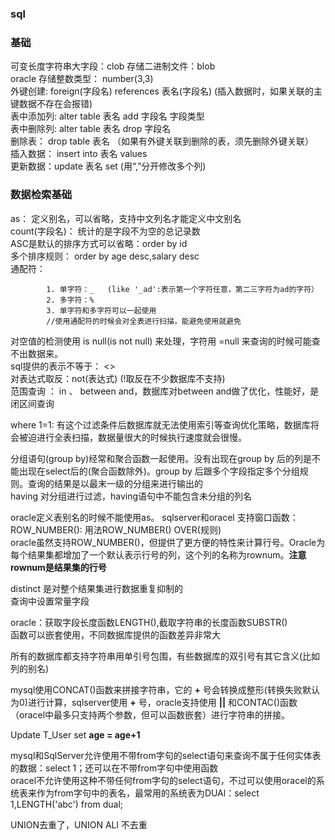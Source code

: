 ### sql

### 基础

可变长度字符串大字段：clob  存储二进制文件：blob </br>
oracle 存储整数类型：  number(3,3) </br>
外键创建:  foreign(字段名)  references 表名(字段名) (插入数据时，如果关联的主键数据不存在会报错)</br>
表中添加列: alter table 表名 add  字段名  字段类型 </br>
表中删除列: alter table 表名 drop  字段名 </br>
删除表： drop table 表名 （如果有外键关联到删除的表，须先删除外键关联）</br>
插入数据： insert into 表名 values</br>
更新数据：update 表名 set (用“,”分开修改多个列)</br>

### 数据检索基础

as： 定义别名，可以省略，支持中文列名才能定义中文别名</br>
count(字段名)： 统计的是字段不为空的总记录数</br>
ASC是默认的排序方式可以省略：order by id</br>
多个排序规则： order by age desc,salary desc</br>
通配符： 

			1. 单字符：_   (like '_ad':表示第一个字符任意，第二三字符为ad的字符）  
			2. 多字符：%   
			3. 单字符和多字符可以一起使用  
			//使用通配符的时候会对全表进行扫描，能避免使用就避免

对空值的检测使用 is null(is not null) 来处理，字符用 =null 来查询的时候可能查不出数据来。 </br>
sql提供的表示不等于： <>  </br>
对表达式取反：not(表达式) (!取反在不少数据库不支持)</br>
范围查询 ： in  、 between  and，数据库对between and做了优化，性能好，是闭区间查询</br>

where 1=1: 有这个过滤条件后数据库就无法使用索引等查询优化策略，数据库将会被迫进行全表扫描，数据量很大的时候执行速度就会很慢。</br>

分组语句(group by)经常和聚合函数一起使用。没有出现在group by 后的列是不能出现在select后的(聚合函数除外)。group by 后跟多个字段指定多个分组规则。查询的结果是以最末一级的分组来进行输出的</br>
having 对分组进行过滤，having语句中不能包含未分组的列名

oracle定义表别名的时候不能使用as。
sqlserver和oracel 支持窗口函数：ROW_NUMBER(): 用法ROW_NUMBER() OVER(规则)</br>
oracle虽然支持ROW_NUMBER()，但提供了更方便的特性来计算行号。Oracle为每个结果集都增加了一个默认表示行号的列，这个列的名称为rownum。**注意rownum是结果集的行号**</br>

distinct 是对整个结果集进行数据重复抑制的</br>
查询中设置常量字段</br>

oracle：获取字段长度函数LENGTH(),截取字符串的长度函数SUBSTR()</br>
函数可以嵌套使用，不同数据库提供的函数差异非常大</br>

所有的数据库都支持字符串用单引号包围，有些数据库的双引号有其它含义(比如列的别名)</br>

mysql使用CONCAT()函数来拼接字符串，它的 **+** 号会转换成整形(转换失败默认为0)进行计算，sqlserver使用 **+** 号，oracle支持使用 **||** 和CONTAC()函数（oracel中最多只支持两个参数，但可以函数嵌套）进行字符串的拼接。

Update T_User set **age = age+1**</br>

mysql和SqlServer允许使用不带from字句的select语句来查询不属于任何实体表的数据：select 1；还可以在不带from字句中使用函数</br>
oracel不允许使用这种不带任何from字句的select语句，不过可以使用oracel的系统表来作为from字句中的表名，最常用的系统表为DUAl：select 1,LENGTH('abc')  from dual;</br>

UNION去重了，UNION ALl 不去重